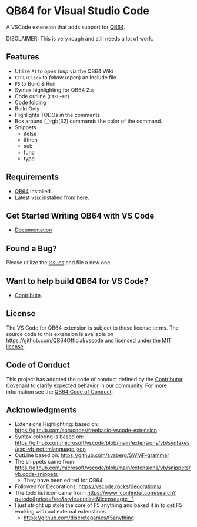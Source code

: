 # QB64 for Visual Studio Code

A VSCode extension that adds support for [QB64](https://qb64.com/).

DISCLAIMER: This is very rough and still needs a lot of work.
  
## Features

* Utilize `F1` to *open help* via the QB64 Wiki
* `CTRL+Click` to *follow* (open) an Include file
* `F5` to Build & Run
* Syntax highlighting for QB64 2.x
* Code outline (`CTRL+F2`)
* Code folding
* Build Only
* Highlights TODOs in the comments
* Box around (_)rgb(32) commands the color of the command.
* Snippets
  - ifelse
  - ifthen
  - sub
  - func
  - type

## Requirements

* [QB64](https://qb64.com) installed.
* Latest *vsix* installed from [here](https://github.com/QB64Official/vscode/tree/main/releases).

## Get Started Writing QB64 with VS Code

* [Documentation](https://github.com/QB64Official/vscode/wiki/Documentation)

## Found a Bug?

Please utilize the [Issues](https://github.com/QB64Official/vscode/issues) and file a new one.

## Want to help build QB64 for VS Code?

* [Contribute](https://github.com/QB64Official/vscode/wiki/contribute).

## License

The VS Code for QB64 extension is subject to these license terms. The source code to this extension is available on https://github.com/QB64Official/vscode and licensed under the [MIT license](blob/master/LICENSE).

## Code of Conduct

This project has adopted the code of conduct defined by the [Contributor Covenant](https://www.contributor-covenant.org/) to clarify expected behavior in our community. For more information see the [QB64 Code of Conduct](https://qb64.com/conduct.html).

## Acknowledgments

* Extensions Highlighting: based on: https://github.com/sorucoder/freebasic-vscode-extension
* Syntax coloring is based on: https://github.com/microsoft/vscode/blob/main/extensions/vb/syntaxes/asp-vb-net.tmlanguage.json
* OutLine based on: https://github.com/svaberg/SWMF-grammar
* The snippets came from https://github.com/microsoft/vscode/blob/main/extensions/vb/snippets/vb.code-snippets
   - They have been edited for QB64
* Followed for Decorations: https://vscode.rocks/decorations/
* The todo list icon came from: https://www.iconfinder.com/search?q=todo&price=free&style=outline&license=gte__1
* I just stright up stole the core of F5 anything and baked it in to get F5 working with out external extenstions
  - https://github.com/discretegames/f5anything
